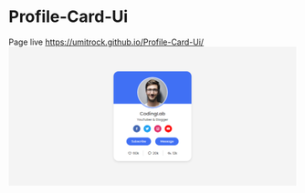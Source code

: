 # Profile-Card-Ui
Page live https://umitrock.github.io/Profile-Card-Ui/
<img src="https://github.com/UmitRock/Profile-Card-Ui/blob/main/page.PNG?raw=true" alt="">
